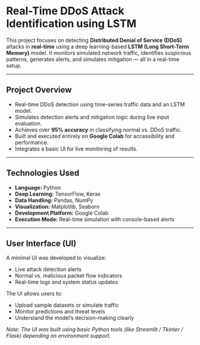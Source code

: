 # Real-Time DDoS Attack Identification using LSTM

This project focuses on detecting **Distributed Denial of Service (DDoS)** attacks in **real-time** using a deep learning-based **LSTM (Long Short-Term Memory)** model.
It monitors simulated network traffic, identifies suspicious patterns, generates alerts, and simulates mitigation — all in a real-time setup.

---

## Project Overview

- Real-time DDoS detection using time-series traffic data and an LSTM model.
- Simulates detection alerts and mitigation logic during live input evaluation.
- Achieves over **95% accuracy** in classifying normal vs. DDoS traffic.
- Built and executed entirely on **Google Colab** for accessibility and performance.
- Integrates a basic UI for live monitoring of results.
---

## Technologies Used

- **Language:** Python  
- **Deep Learning:** TensorFlow, Keras  
- **Data Handling:** Pandas, NumPy  
- **Visualization:** Matplotlib, Seaborn  
- **Development Platform:** Google Colab  
- **Execution Mode:** Real-time simulation with console-based alerts

---
##  User Interface (UI)

A minimal UI was developed to visualize:
- Live attack detection alerts
- Normal vs. malicious packet flow indicators
- Real-time logs and system status updates

The UI allows users to:
- Upload sample datasets or simulate traffic
- Monitor predictions and threat levels
- Understand the model’s decision-making clearly

*Note: The UI was built using basic Python tools (like Streamlit / Tkinter / Flask) depending on environment support.*
